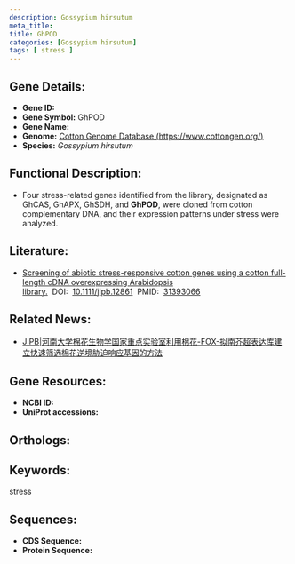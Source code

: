 ```yaml
---
description: Gossypium hirsutum
meta_title:
title: GhPOD
categories: [Gossypium hirsutum]
tags: [ stress ]
---
```


## Gene Details:
- **Gene ID:**	[]()
- **Gene Symbol:** GhPOD
- **Gene Name:** 
- **Genome:** [Cotton Genome Database (https://www.cottongen.org/)]()
- **Species:** *Gossypium hirsutum*

## Functional Description:
   - Four stress-related genes identified from the library, designated as GhCAS, GhAPX, GhSDH, and **GhPOD**, were cloned from cotton complementary DNA, and their expression patterns under stress were analyzed.

## Literature:
   - [Screening of abiotic stress-responsive cotton genes using a cotton full-length cDNA overexpressing Arabidopsis library.]( https://onlinelibrary.wiley.com/doi/10.1111/jipb.12861)&nbsp;&nbsp;DOI:&nbsp;&nbsp;[10.1111/jipb.12861](https://onlinelibrary.wiley.com/doi/10.1111/jipb.12861)&nbsp;&nbsp;PMID:&nbsp;&nbsp;[31393066](https://pubmed.ncbi.nlm.nih.gov/31393066/)

## Related News:
   - [JIPB|河南大学棉花生物学国家重点实验室利用棉花-FOX-拟南芥超表达库建立快速筛选棉花逆境胁迫响应基因的方法](https://mp.weixin.qq.com/s?__biz=Mzg3MDEwNDEyMg==&mid=2247485512&idx=3&sn=89845460d0ae8aba90e7f480db021fc6&chksm=ce93a51df9e42c0b940bb4e1016dfd92807c187949c6490e4ab78ccf2c628c043992041f5e39&scene=27#wechat_redirect)

## Gene Resources:
- **NCBI ID:** [](https://www.ncbi.nlm.nih.gov/gene/?term=)
- **UniProt accessions:** [](https://www.uniprot.org/uniprotkb//entry)

## Orthologs:


## Keywords:
stress

## Sequences:
- **CDS Sequence:**
- **Protein Sequence:**
